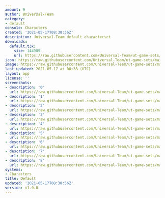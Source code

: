 ```yaml
---
amount: 9
author: Universal-Team
category:
- default
console: Characters
created: '2021-05-17T08:38:56Z'
description: Universal-Team default characterset
downloads:
  default.t3x:
    size: 144905
    url: https://raw.githubusercontent.com/Universal-Team/ut-game-sets/main/sets/characters/default/default.t3x
icon: https://raw.githubusercontent.com/Universal-Team/ut-game-sets/main/characters.png
image: https://raw.githubusercontent.com/Universal-Team/ut-game-sets/main/characters.png
last_updated: 2021-05-17 at 08:38 (UTC)
layout: app
license: ''
screenshots:
- description: '0'
  url: https://raw.githubusercontent.com/Universal-Team/ut-game-sets/main/sets/characters/default/screenshots/0.png
- description: '1'
  url: https://raw.githubusercontent.com/Universal-Team/ut-game-sets/main/sets/characters/default/screenshots/1.png
- description: '2'
  url: https://raw.githubusercontent.com/Universal-Team/ut-game-sets/main/sets/characters/default/screenshots/2.png
- description: '3'
  url: https://raw.githubusercontent.com/Universal-Team/ut-game-sets/main/sets/characters/default/screenshots/3.png
- description: '4'
  url: https://raw.githubusercontent.com/Universal-Team/ut-game-sets/main/sets/characters/default/screenshots/4.png
- description: '5'
  url: https://raw.githubusercontent.com/Universal-Team/ut-game-sets/main/sets/characters/default/screenshots/5.png
- description: '6'
  url: https://raw.githubusercontent.com/Universal-Team/ut-game-sets/main/sets/characters/default/screenshots/6.png
- description: '7'
  url: https://raw.githubusercontent.com/Universal-Team/ut-game-sets/main/sets/characters/default/screenshots/7.png
- description: '8'
  url: https://raw.githubusercontent.com/Universal-Team/ut-game-sets/main/sets/characters/default/screenshots/8.png
systems:
- Characters
title: Default
updated: '2021-05-17T08:38:56Z'
version: v1.0.0
---
```


